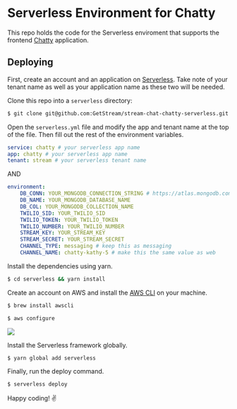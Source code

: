 # Serverless Environment for Chatty

This repo holds the code for the Serverless enviroment that supports the frontend [Chatty](https://github.com/GetStream/stream-chat-chatty-web) application.

## Deploying

First, create an account and an application on [Serverless](https://dashboard.serverless.com). Take note of your tenant name as well as your application name as these two will be needed.

Clone this repo into a `serverless` directory:

```bash
$ git clone git@github.com:GetStream/stream-chat-chatty-serverless.git serverless
```

Open the `serverless.yml` file and modify the app and tenant name at the top of the file. Then fill out the rest of the environment variables.

```yaml
service: chatty # your serverless app name
app: chatty # your serverless app name
tenant: stream # your serverless tenant name
```

AND

```yaml
environment:
    DB_CONN: YOUR_MONGODB_CONNECTION_STRING # https://atlas.mongodb.com
    DB_NAME: YOUR_MONGODB_DATABASE_NAME
    DB_COL: YOUR_MONGODB_COLLECTION_NAME
    TWILIO_SID: YOUR_TWILIO_SID
    TWILIO_TOKEN: YOUR_TWILIO_TOKEN
    TWILIO_NUMBER: YOUR_TWILIO_NUMBER
    STREAM_KEY: YOUR_STREAM_KEY
    STREAM_SECRET: YOUR_STREAM_SECRET
    CHANNEL_TYPE: messaging # keep this as messaging
    CHANNEL_NAME: chatty-kathy-5 # make this the same value as web
```

Install the dependencies using yarn.

```bash
$ cd serverless && yarn install
```

Create an account on AWS and install the [AWS CLI](https://aws.amazon.com/cli/) on your machine.

```bash
$ brew install awscli

$ aws configure
```

![](https://i.imgur.com/KcqEapK.png)

Install the Serverless framework globally.

```bash
$ yarn global add serverless
```

Finally, run the deploy command.

```bash
$ serverless deploy
```

Happy coding! ✌

